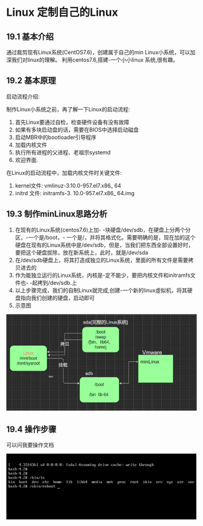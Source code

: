 # Linux 定制自己的Linux

## 19.1 基本介绍

通过裁剪现有Linux系统(CentOS7.6)，创建属于自己的min Linux小系统，可以加深我们对linux的理解。
利用centos7.6,搭建-一个小小linux 系统,很有趣。

## 19.2 基本原理

启动流程介绍:

制作Linux小系统之前，再了解一下Linux的启动流程:

1. 首先Linux要通过自检，检查硬件设备有没有故障
2. 如果有多块启动盘的话，需要在BIOS中选择启动磁盘
3. 启动MBR中的bootloader引导程序
4. 加载内核文件
5. 执行所有进程的父进程、老祖宗systemd
6. 欢迎界面.

在Linux的启动流程中，加载内核文件时关键文件:

1. kernel文件: vmlinuz-3.10.0-957.el7.x86_ 64
2.  initrd  文件: initramfs-3. 10.0-957.el7.x86_ 64.img

## 19.3 制作minLinux思路分析

1. 在现有的Linux系统(centos7.6)上加- -块硬盘/dev/sdb，在硬盘上分两个分区，-一个是/boot，- 一个是/，并将其格式化。需要明确的是，现在加的这个硬盘在现有的Linux系统中是/dev/sdb，但是，当我们把东西全部设置好时，要把这个硬盘拔除，放在新系统上，此时，就是/dev/sda
2. 在/dev/sdb硬盘上，将其打造成独立的Linux系统，里面的所有文件是需要拷贝进去的
3. 作为能独立运行的Linux系统，内核是-定不能少，要把内核文件和initramfs文件也- -起拷到/dev/sdb.上
4. 以上步骤完成，我们的自制Linux就完成,创建-一个新的linux虛拟机，将其硬盘指向我们创建的硬盘，启动即可
5. 示意图

![1632656569673](./images/19/01.png)

## 19.4 操作步骤

可以问我要操作文档

![1632668936287](./images/19/02.png)


